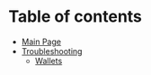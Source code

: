 # Table of contents

* [Main Page](README.md)
* [Troubleshooting](troubleshooting/README.md)
  * [Wallets](troubleshooting/wallets.md)
